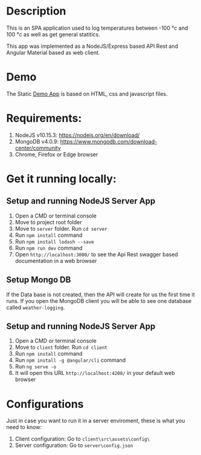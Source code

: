 # Description

This is an SPA application used to log temperatures between -100 °c and 100 °c as well as get general statitics.

This app was implemented as a NodeJS/Express based API Rest and Angular Material based as web client.   

# Demo

The Static [Demo App](https://andygarcia86.github.io/weather-logging-app/) is based on HTML, css and javascript files.

# Requirements:

1. NodeJS v10.15.3: https://nodejs.org/en/download/
2. MongoDB v4.0.9: https://www.mongodb.com/download-center/community
3. Chrome, Firefox or Edge browser 

# Get it running locally:

## Setup and running NodeJS Server App

1. Open a CMD or terminal console
2. Move to project root folder
3. Move to `server` folder. Run `cd server`
4. Run `npm install` command
5. Run `npm install lodash --save`
6. Run `npm run dev` command
7. Open `http://localhost:3000/` to see the Api Rest swagger based documentation in a web browser

## Setup Mongo DB

If the Data base is not created, then the API will create for us the first time it runs. If you open the MongoDB client you will be able to see one database called `weather-logging`.

## Setup and running NodeJS Server App

1. Open a CMD or terminal console
2. Move to `client` folder. Run `cd client`
3. Run `npm install` command
4. Run `npm install -g @angular/cli` command
5. Run `ng serve -o`
6. It will open this URL `http://localhost:4200/` in your default web browser

# Configurations

Just in case you want to run it in a server enviroment, these is what you need to know:

1. Client configuration: Go to `client\src\assets\config\`
2. Server configuration: Go to `server\config.json`
